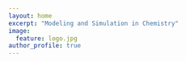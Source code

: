 ```yaml
---
layout: home
excerpt: "Modeling and Simulation in Chemistry"
image:
  feature: logo.jpg
author_profile: true
---
```

